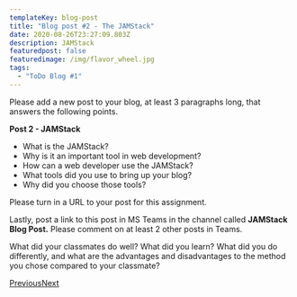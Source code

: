 ```yaml
---
templateKey: blog-post
title: "Blog post #2 - The JAMStack"
date: 2020-08-26T23:27:09.803Z
description: JAMStack
featuredpost: false
featuredimage: /img/flavor_wheel.jpg
tags:
  - "ToDo Blog #1"
---
```

Please add a new post to your blog, at least 3 paragraphs long, that answers the following points.

**Post 2 - JAMStack**

* What is the JAMStack?
* Why is it an important tool in web development?
* How can a web developer use the JAMStack?
* What tools did you use to bring up your blog?
* Why did you choose those tools?

Please turn in a URL to your post for this assignment.

Lastly, post a link to this post in MS Teams in the channel called **JAMStack Blog Post.** Please comment on at least 2 other posts in Teams.

What did your classmates do well? What did you learn? What did you do differently, and what are the advantages and disadvantages to the method you chose compared to your classmate?

[Previous](https://uvu.instructure.com/courses/504621/modules/items/7647635)[Next](https://uvu.instructure.com/courses/504621/modules/items/7667500)